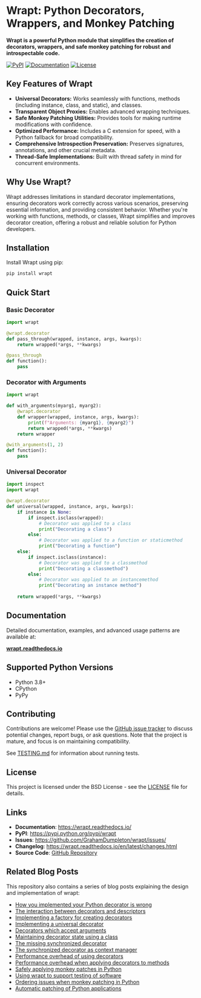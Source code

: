 # Wrapt: Python Decorators, Wrappers, and Monkey Patching

**Wrapt is a powerful Python module that simplifies the creation of decorators, wrappers, and safe monkey patching for robust and introspectable code.**

[![PyPI](https://img.shields.io/pypi/v/wrapt.svg?logo=python&cacheSeconds=3600)](https://pypi.python.org/pypi/wrapt)
[![Documentation](https://img.shields.io/badge/docs-wrapt.readthedocs.io-blue.svg)](https://wrapt.readthedocs.io/)
[![License](https://img.shields.io/badge/license-BSD-green.svg)](LICENSE)

## Key Features of Wrapt

*   **Universal Decorators:** Works seamlessly with functions, methods (including instance, class, and static), and classes.
*   **Transparent Object Proxies:** Enables advanced wrapping techniques.
*   **Safe Monkey Patching Utilities:** Provides tools for making runtime modifications with confidence.
*   **Optimized Performance:** Includes a C extension for speed, with a Python fallback for broad compatibility.
*   **Comprehensive Introspection Preservation:** Preserves signatures, annotations, and other crucial metadata.
*   **Thread-Safe Implementations:** Built with thread safety in mind for concurrent environments.

## Why Use Wrapt?

Wrapt addresses limitations in standard decorator implementations, ensuring decorators work correctly across various scenarios, preserving essential information, and providing consistent behavior. Whether you're working with functions, methods, or classes, Wrapt simplifies and improves decorator creation, offering a robust and reliable solution for Python developers.

## Installation

Install Wrapt using pip:

```bash
pip install wrapt
```

## Quick Start

### Basic Decorator

```python
import wrapt

@wrapt.decorator
def pass_through(wrapped, instance, args, kwargs):
    return wrapped(*args, **kwargs)

@pass_through
def function():
    pass
```

### Decorator with Arguments

```python
import wrapt

def with_arguments(myarg1, myarg2):
    @wrapt.decorator
    def wrapper(wrapped, instance, args, kwargs):
        print(f"Arguments: {myarg1}, {myarg2}")
        return wrapped(*args, **kwargs)
    return wrapper

@with_arguments(1, 2)
def function():
    pass
```

### Universal Decorator

```python
import inspect
import wrapt

@wrapt.decorator
def universal(wrapped, instance, args, kwargs):
    if instance is None:
        if inspect.isclass(wrapped):
            # Decorator was applied to a class
            print("Decorating a class")
        else:
            # Decorator was applied to a function or staticmethod
            print("Decorating a function")
    else:
        if inspect.isclass(instance):
            # Decorator was applied to a classmethod
            print("Decorating a classmethod")
        else:
            # Decorator was applied to an instancemethod
            print("Decorating an instance method")
    
    return wrapped(*args, **kwargs)
```

## Documentation

Detailed documentation, examples, and advanced usage patterns are available at:

**[wrapt.readthedocs.io](https://wrapt.readthedocs.io/)**

## Supported Python Versions

*   Python 3.8+
*   CPython
*   PyPy

## Contributing

Contributions are welcome! Please use the [GitHub issue tracker](https://github.com/GrahamDumpleton/wrapt/issues/) to discuss potential changes, report bugs, or ask questions. Note that the project is mature, and focus is on maintaining compatibility.

See [TESTING.md](TESTING.md) for information about running tests.

## License

This project is licensed under the BSD License - see the [LICENSE](LICENSE) file for details.

## Links

*   **Documentation**: https://wrapt.readthedocs.io/
*   **PyPI**: https://pypi.python.org/pypi/wrapt
*   **Issues**: https://github.com/GrahamDumpleton/wrapt/issues/
*   **Changelog**: https://wrapt.readthedocs.io/en/latest/changes.html
*   **Source Code**: [GitHub Repository](https://github.com/GrahamDumpleton/wrapt)

## Related Blog Posts

This repository also contains a series of blog posts explaining the design and implementation of wrapt:

-   [How you implemented your Python decorator is wrong](blog/01-how-you-implemented-your-python-decorator-is-wrong.md)
-   [The interaction between decorators and descriptors](blog/02-the-interaction-between-decorators-and-descriptors.md)
-   [Implementing a factory for creating decorators](blog/03-implementing-a-factory-for-creating-decorators.md)
-   [Implementing a universal decorator](blog/04-implementing-a-universal-decorator.md)
-   [Decorators which accept arguments](blog/05-decorators-which-accept-arguments.md)
-   [Maintaining decorator state using a class](blog/06-maintaining-decorator-state-using-a-class.md)
-   [The missing synchronized decorator](blog/07-the-missing-synchronized-decorator.md)
-   [The synchronized decorator as context manager](blog/08-the-synchronized-decorator-as-context-manager.md)
-   [Performance overhead of using decorators](blog/09-performance-overhead-of-using-decorators.md)
-   [Performance overhead when applying decorators to methods](blog/10-performance-overhead-when-applying-decorators-to-methods.md)
-   [Safely applying monkey patches in Python](blog/11-safely-applying-monkey-patches-in-python.md)
-   [Using wrapt to support testing of software](blog/12-using-wrapt-to-support-testing-of-software.md)
-   [Ordering issues when monkey patching in Python](blog/13-ordering-issues-when-monkey-patching-in-python.md)
-   [Automatic patching of Python applications](blog/14-automatic-patching-of-python-applications.md)
